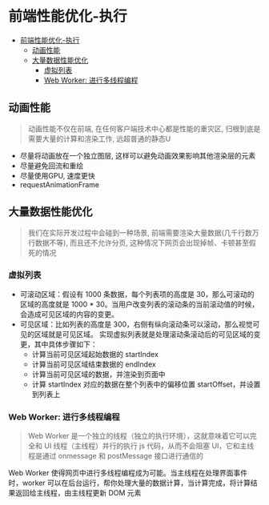 # 前端性能优化-执行

- [前端性能优化-执行](#前端性能优化-执行)
  - [动画性能](#动画性能)
  - [大量数据性能优化](#大量数据性能优化)
    - [虚拟列表](#虚拟列表)
    - [Web Worker: 进行多线程编程](#web-worker-进行多线程编程)

## 动画性能

> 动画性能不仅在前端, 在任何客户端技术中心都是性能的重灾区, 归根到底是需要大量的计算和渲染工作, 远超普通的静态U

* 尽量将动画放在一个独立图层, 这样可以避免动画效果影响其他渲染层的元素
* 尽量避免回流和重绘
* 尽量使用GPU, 速度更快
* requestAnimationFrame

## 大量数据性能优化

> 我们在实际开发过程中会碰到一种场景, 前端需要渲染大量数据(几千行数万行数据不等), 而且还不允许分页, 这种情况下网页会出现掉帧、卡顿甚至假死的情况

### 虚拟列表

* 可滚动区域：假设有 1000 条数据，每个列表项的高度是 30，那么可滚动的区域的高度就是 1000 * 30。当用户改变列表的滚动条的当前滚动值的时候，会造成可见区域的内容的变更。
* 可见区域：比如列表的高度是 300，右侧有纵向滚动条可以滚动，那么视觉可见的区域就是可见区域。 实现虚拟列表就是处理滚动条滚动后的可见区域的变更，其中具体步骤如下：
  + 计算当前可见区域起始数据的 startIndex
  + 计算当前可见区域结束数据的 endIndex
  + 计算当前可见区域的数据，并渲染到页面中
  + 计算 startIndex 对应的数据在整个列表中的偏移位置 startOffset，并设置到列表上

### Web Worker: 进行多线程编程

> Web Worker 是一个独立的线程（独立的执行环境），这就意味着它可以完全和 UI 线程（主线程）并行的执行 js 代码，从而不会阻塞 UI，它和主线程是通过 onmessage 和 postMessage 接口进行通信的

Web Worker 使得网页中进行多线程编程成为可能。当主线程在处理界面事件时，worker 可以在后台运行，帮你处理大量的数据计算，当计算完成，将计算结果返回给主线程，由主线程更新 DOM 元素
